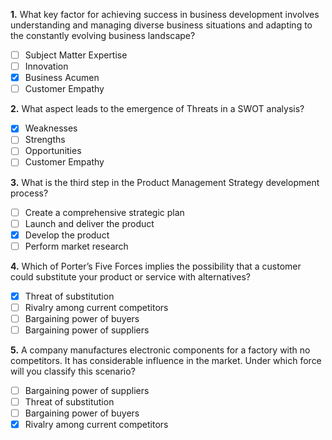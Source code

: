 **1.** What key factor for achieving success in business development involves understanding and managing diverse business situations and adapting to the constantly evolving business landscape?

- [ ] Subject Matter Expertise
- [ ] Innovation
- [x] Business Acumen
- [ ] Customer Empathy

**2.** What aspect leads to the emergence of Threats in a SWOT analysis?

- [x] Weaknesses
- [ ] Strengths
- [ ] Opportunities
- [ ] Customer Empathy

**3.** What is the third step in the Product Management Strategy development process?

- [ ] Create a comprehensive strategic plan
- [ ] Launch and deliver the product
- [x] Develop the product
- [ ] Perform market research

**4.** Which of Porter’s Five Forces implies the possibility that a customer could substitute your product or service with alternatives?

- [x] Threat of substitution
- [ ] Rivalry among current competitors
- [ ] Bargaining power of buyers
- [ ] Bargaining power of suppliers

**5.** A company manufactures electronic components for a factory with no competitors. It has considerable influence in the market. Under which force will you classify this scenario?

- [ ] Bargaining power of suppliers
- [ ] Threat of substitution
- [ ] Bargaining power of buyers
- [x] Rivalry among current competitors